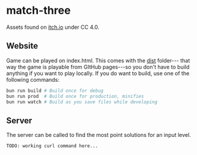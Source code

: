 # match-three

Assets found on [itch.io](https://devilsworkshop.itch.io/match-3-free-2d-sprites-game-art-and-ui) 
under CC 4.0.

## Website

Game can be played on index.html. This comes with the [dist](./dist) folder---
that way the game is playable from GItHub pages---so you don't have to build
anything if you want to play locally. If you do want to build, use  one of the 
following commands:


```bash
bun run build # Build once for debug
bun run prod  # Build once for production, minifies
bun run watch # Build as you save files while developing
```

## Server

The server can be called to find the most point solutions for an input level. 

```bash
TODO: working curl command here...
```
